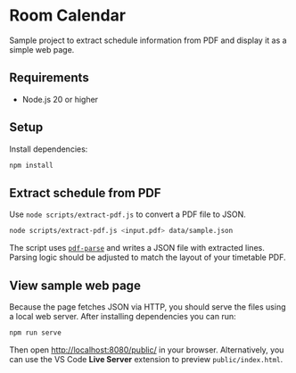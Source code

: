 # Room Calendar

Sample project to extract schedule information from PDF and display it as a simple web page.

## Requirements
- Node.js 20 or higher

## Setup
Install dependencies:
```bash
npm install
```

## Extract schedule from PDF
Use `node scripts/extract-pdf.js` to convert a PDF file to JSON.
```bash
node scripts/extract-pdf.js <input.pdf> data/sample.json
```
The script uses [`pdf-parse`](https://www.npmjs.com/package/pdf-parse) and writes a JSON file with extracted lines. Parsing logic should be adjusted to match the layout of your timetable PDF.

## View sample web page
Because the page fetches JSON via HTTP, you should serve the files using a local web server. After installing dependencies you can run:
```bash
npm run serve
```
Then open [http://localhost:8080/public/](http://localhost:8080/public/) in your browser. Alternatively, you can use the VS Code **Live Server** extension to preview `public/index.html`.
